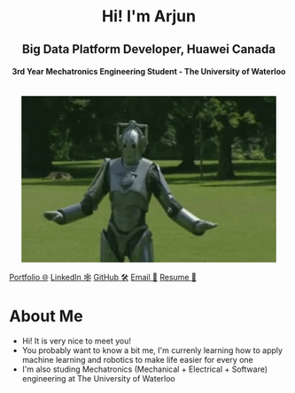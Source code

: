 <div align="center">
  <h1>Hi! I'm Arjun</h1>
  <h2>Big Data Platform Developer, Huawei Canada</h2>
  <h4>3rd Year Mechatronics Engineering Student - The University of Waterloo</h4>
  </br>
  <img width="460" height="300" src="robot-dancing.gif">
</div>

[Portfolio 🌐](http://www.arjunkrishna.tech/)
[LinkedIn 🕸️](https://www.linkedin.com/feed/)
[GitHub 🛠️](https://github.com/arjun-krishna1/arjun-krishna1/edit/main/README.md)
[Email 📧](a68krish@uwaterloo.ca)
[Resume 📄](https://drive.google.com/file/d/158Lndk5wDkTWitj82EWYir1GfJDa6BmK/view)

# About Me
- Hi! It is very nice to meet you!
- You probably want to know a bit me, I'm currenly learning how to apply machine learning and robotics to make life easier for every one
- I'm also studing Mechatronics (Mechanical + Electrical + Software) engineering at The University of Waterloo
